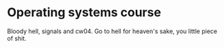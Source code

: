 # Operating systems course
Bloody hell, signals and cw04. Go to hell for heaven's sake, you little piece of shit.
